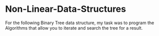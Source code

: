 # Non-Linear-Data-Structures

For the following Binary Tree data structure, my task was to program the Algorithms that allow you to iterate and search the tree 
for a result.
